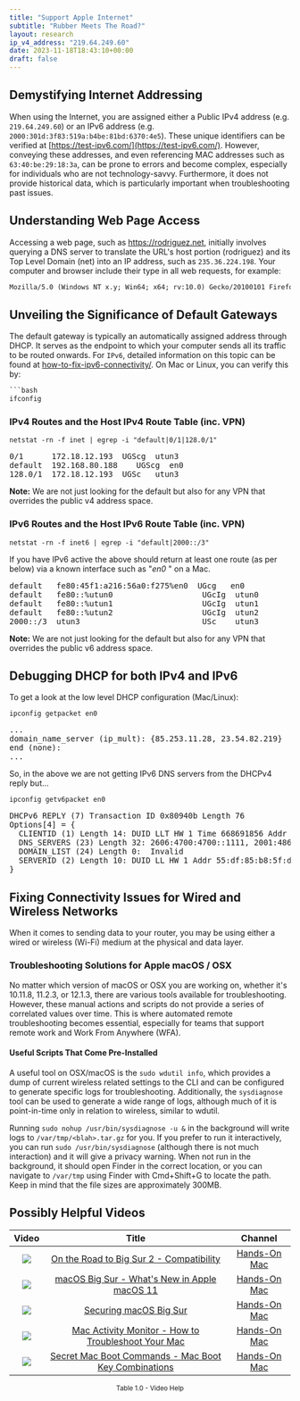 ```yaml
---
title: "Support Apple Internet"
subtitle: "Rubber Meets The Road?"
layout: research
ip_v4_address: "219.64.249.60"
date: 2023-11-18T18:43:10+00:00
draft: false
---
```


## Demystifying Internet Addressing

When using the Internet, you are assigned either a Public IPv4 address (e.g. ```219.64.249.60```) or an IPv6 address (e.g. ```2000:301d:3f83:519a:b4be:81bd:6370:4e5```). These unique identifiers can be verified at [https://test-ipv6.com/](https://test-ipv6.com/). However, conveying these addresses, and even referencing MAC addresses such as ```63:40:be:29:18:3a```, can be prone to errors and become complex, especially for individuals who are not technology-savvy. Furthermore, it does not provide historical data, which is particularly important when troubleshooting past issues.
## Understanding Web Page Access

Accessing a web page, such as https://rodriguez.net, initially involves querying a DNS server to translate the URL's host portion (rodriguez) and its Top Level Domain (net) into an IP address, such as ```235.36.224.198```. Your computer and browser include their type in all web requests, for example:
```html
Mozilla/5.0 (Windows NT x.y; Win64; x64; rv:10.0) Gecko/20100101 Firefox/10.0
```
## Unveiling the Significance of Default Gateways

The default gateway is typically an automatically assigned address through DHCP. It serves as the endpoint to which your computer sends all its traffic to be routed onwards. For ```IPv6```, detailed information on this topic can be found at [how-to-fix-ipv6-connectivity/](/blog/how-to-fix-ipv6-connectivity/). On Mac or Linux, you can verify this by:
```html
```bash
ifconfig
```
### IPv4 Routes and the Host IPv4 Route Table (inc. VPN)
```netstat -rn -f inet | egrep -i "default|0/1|128.0/1"```

<pre>
0/1      172.18.12.193  UGScg  utun3
default  192.168.80.188    UGScg  en0
128.0/1  172.18.12.193  UGSc   utun3</pre>

**Note:** We are not just looking for the default but also for any VPN that overrides the public v4 address space.

### IPv6 Routes and the Host IPv6 Route Table (inc. VPN)
```netstat -rn -f inet6 | egrep -i "default|2000::/3"```

If you have IPv6 active the above should return at least one route (as per below) via a known interface such as "_en0_ " on a Mac. 

<pre>
default   fe80:45f1:a216:56a0:f275%en0  UGcg   en0
default   fe80::%utun0                   UGcIg  utun0
default   fe80::%utun1                   UGcIg  utun1
default   fe80::%utun2                   UGcIg  utun2
2000::/3  utun3                          USc    utun3</pre>

**Note:** We are not just looking for the default but also for any VPN that overrides the public v6 address space.
<br>

## Debugging DHCP for both IPv4 and IPv6

To get a look at the low level DHCP configuration (Mac/Linux): 

```ipconfig getpacket en0```

<pre>
...
domain_name_server (ip_mult): {85.253.11.28, 23.54.82.219}
end (none):
...</pre>

So, in the above we are not getting IPv6 DNS servers from the DHCPv4 reply but...

```ipconfig getv6packet en0```

<pre>
DHCPv6 REPLY (7) Transaction ID 0x80940b Length 76
Options[4] = {
  CLIENTID (1) Length 14: DUID LLT HW 1 Time 668691856 Addr 63:40:be:29:18:3a
  DNS_SERVERS (23) Length 32: 2606:4700:4700::1111, 2001:4860:4860::8844
  DOMAIN_LIST (24) Length 0:  Invalid
  SERVERID (2) Length 10: DUID LL HW 1 Addr 55:df:85:b8:5f:d2
}</pre>




## Fixing Connectivity Issues for Wired and Wireless Networks
When it comes to sending data to your router, you may be using either a wired or wireless (Wi-Fi) medium at the physical and data layer.
### Troubleshooting Solutions for Apple macOS / OSX
No matter which version of macOS or OSX you are working on, whether it's 10.11.8, 11.2.3, or 12.1.3, there are various tools available for troubleshooting. However, these manual actions and scripts do not provide a series of correlated values over time. This is where automated remote troubleshooting becomes essential, especially for teams that support remote work and Work From Anywhere (WFA).
#### Useful Scripts That Come Pre-Installed
A useful tool on OSX/macOS is the ```sudo wdutil info```, which provides a dump of current wireless related settings to the CLI and can be configured to generate specific logs for troubleshooting. Additionally, the ```sysdiagnose``` tool can be used to generate a wide range of logs, although much of it is point-in-time only in relation to wireless, similar to wdutil.

Running ```sudo nohup /usr/bin/sysdiagnose -u &``` in the background will write logs to ```/var/tmp/<blah>.tar.gz``` for you. If you prefer to run it interactively, you can run ```sudo /usr/bin/sysdiagnose``` (although there is not much interaction) and it will give a privacy warning. When not run in the background, it should open Finder in the correct location, or you can navigate to ```/var/tmp``` using Finder with Cmd+Shift+G to locate the path. Keep in mind that the file sizes are approximately 300MB.
## Possibly Helpful Videos

<link href="/plugins/lity/css/lity.min.css" rel="stylesheet">
<script src="/plugins/lity/js/lity.min.js"></script>
<div class="table1-start"></div>

|Video | Title | Channel |
| :---: | :---: | :---: |
|<a href="https://www.youtube.com/watch?v=HEbK-Tignuc" data-lity><img src="https://i.ytimg.com/vi/HEbK-Tignuc/default.jpg" class="img-fluid"></a>|<a href="https://www.youtube.com/watch?v=HEbK-Tignuc" data-lity>On the Road to Big Sur 2 - Compatibility</a>|<a target="_blank" href="https://www.youtube.com/channel/UCg43DP8MdHVcl4rFK_delBg" >Hands-On Mac</a>|
|<a href="https://www.youtube.com/watch?v=JMKi6o9kaZI" data-lity><img src="https://i.ytimg.com/vi/JMKi6o9kaZI/default.jpg" class="img-fluid"></a>|<a href="https://www.youtube.com/watch?v=JMKi6o9kaZI" data-lity>macOS Big Sur - What&#39;s New in Apple macOS 11</a>|<a target="_blank" href="https://www.youtube.com/channel/UCg43DP8MdHVcl4rFK_delBg" >Hands-On Mac</a>|
|<a href="https://www.youtube.com/watch?v=7KdhJimuhNw" data-lity><img src="https://i.ytimg.com/vi/7KdhJimuhNw/default.jpg" class="img-fluid"></a>|<a href="https://www.youtube.com/watch?v=7KdhJimuhNw" data-lity>Securing macOS Big Sur</a>|<a target="_blank" href="https://www.youtube.com/channel/UCg43DP8MdHVcl4rFK_delBg" >Hands-On Mac</a>|
|<a href="https://www.youtube.com/watch?v=TWzWd_DiaJ0" data-lity><img src="https://i.ytimg.com/vi/TWzWd_DiaJ0/default.jpg" class="img-fluid"></a>|<a href="https://www.youtube.com/watch?v=TWzWd_DiaJ0" data-lity>Mac Activity Monitor - How to Troubleshoot Your Mac</a>|<a target="_blank" href="https://www.youtube.com/channel/UCg43DP8MdHVcl4rFK_delBg" >Hands-On Mac</a>|
|<a href="https://www.youtube.com/watch?v=VwNYWAxHCgM" data-lity><img src="https://i.ytimg.com/vi/VwNYWAxHCgM/default.jpg" class="img-fluid"></a>|<a href="https://www.youtube.com/watch?v=VwNYWAxHCgM" data-lity>Secret Mac Boot Commands - Mac Boot Key Combinations</a>|<a target="_blank" href="https://www.youtube.com/channel/UCg43DP8MdHVcl4rFK_delBg" >Hands-On Mac</a>|

<center><small>Table 1.0 - Video Help</small></center>
 <br>
<div class="table1-end"></div>
<script type="text/javascript">
(function() {
    $('div.table1-start').nextUntil('div.table1-end', 'table').addClass('table thead-dark table-striped table-responsive rounded').attr('id', 't1');
    $('#t1').find('thead').addClass('thead-dark');
})();
</script>
